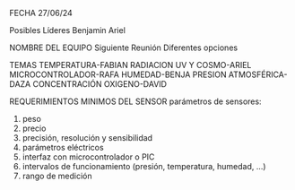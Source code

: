 FECHA 27/06/24

Posibles Líderes
Benjamin
Ariel

NOMBRE DEL EQUIPO
Siguiente Reunión
Diferentes opciones

TEMAS
TEMPERATURA-FABIAN
RADIACION UV Y COSMO-ARIEL
MICROCONTROLADOR-RAFA
HUMEDAD-BENJA
PRESION ATMOSFÉRICA-DAZA
CONCENTRACIÓN OXIGENO-DAVID

REQUERIMIENTOS MINIMOS DEL SENSOR
parámetros de sensores: 
1. peso
2. precio
3. precisión, resolución y sensibilidad
4. parámetros eléctricos
5. interfaz con microcontrolador o PIC
6. intervalos de funcionamiento (presión, temperatura, humedad, ...)
7. rango de medición
